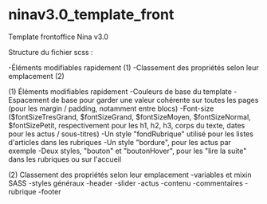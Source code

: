 # ninav3.0_template_front
Template frontoffice Nina v3.0

Structure du fichier scss :

-Éléments modifiables rapidement (1)
-Classement des propriétés selon leur emplacement (2)

(1) Éléments modifiables rapidement
-Couleurs de base du template
-Espacement de base pour garder une valeur cohérente sur toutes les pages (pour les margin / padding, notamment entre blocs)
-Font-size ($fontSizeTresGrand, $fontSizeGrand, $fontSizeMoyen, $fontSizeNormal, $fontSizePetit, respectivement pour les h1, h2, h3, corps du texte, dates pour les actus / sous-titres)
-Un style "fondRubrique" utilisé pour les listes d'articles dans les rubriques
-Un style "bordure", pour les actus par exemple
-Deux styles, "bouton" et "boutonHover", pour les "lire la suite" dans les rubriques ou sur l'accueil

(2) Classement des propriétés selon leur emplacement
-variables et mixin SASS
-styles généraux
-header
-slider
-actus
-contenu
-commentaires
-rubrique
-footer